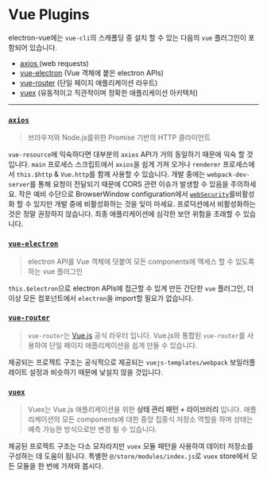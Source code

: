 # Vue Plugins


electron-vue에는 `vue-cli`의 스캐폴딩 중 설치 할 수 있는 다음의 `vue` 플러그인이 포함되어 있습니다.

* [axios ](https://github.com/mzabriskie/axios)\(web requests\)
* [vue-electron](https://github.com/SimulatedGREG/vue-electron) \(Vue 객체에 붙은 electron APIs\)
* [vue-router](https://github.com/vuejs/vue-router) \(단일 페이지 애플리케이션 라우트\)
* [vuex](https://github.com/vuejs/vuex) \(유동적이고 직관적이며 정확한 애플리케이션 아키텍처\)

---

### [`axios`](https://github.com/mzabriskie/axios)

> 브라우저와 Node.js를위한 Promise 기반의 HTTP 클라이언트

`vue-resource`에 익숙하다면 대부분의 `axios` API가 거의 동일하기 때문에 익숙 할 것 입니다. `main` 프로세스 스크립트에서 `axios`을 쉽게 가져 오거나 `renderer` 프로세스에서 `this.$http` & `Vue.http`를 함께 사용할 수 있습니다. 개발 중에는 `webpack-dev-server`를 통해 요청이 전달되기 때문에 CORS 관련 이슈가 발생할 수 있음을 주의하세요. 작은 예비 수단으로 BrowserWindow configuration에서 [`webSecurity`](https://electronjs.org/docs/api/browser-window#new-browserwindowoptions)를 ​​비활성화 할 수 있지만 개발 중에 비활성화하는 것을 잊미 마세요. 프로덕션에서 비활성화하는 것은 정말 권장하지 않습니다. 최종 애플리케이션에 심각한 보안 위험을 초래할 수 있습니다.

### [`vue-electron`](https://github.com/SimulatedGREG/vue-electron)

> electron API를 Vue 객체에 덧붙여 모든 components에 액세스 할 수 있도록하는 vue 플러그인

`this.$electron`으로 electron APIs에 접근할 수 있게 만든 간단한 `vue` 플러그인, 더 이상 모든 컴포넌트에서 `electron`을 import할 필요가 없습니다.

### [`vue-router`](https://github.com/vuejs/vue-router)

> `vue-router`는 [Vue.js](http://vuejs.org/) 공식 라우터 입니다. Vue.js와 통합된 `vue-router`를 사용하여 단일 페이지 애플리케이션을 쉽게 만들 수 있습니다.

제공되는 프로젝트 구조는 공식적으로 제공되는 `vuejs-templates/webpack` 보일러플레이트 설정과 비슷하기 때문에 낯설지 않을 것입니다.

### [`vuex`](https://github.com/vuejs/vuex)

> Vuex는 Vue.js 애플리케이션을 위한 **상태 관리 패턴 + 라이브러리** 입니다. 애플리케이션의 모든 components에 대한 중앙 집중식 저장소 역할을 하며 상태는 예측 가능한 방식으로만 변경 될 수 있습니다.

제공된 프로젝트 구조는 다소 모자라지만 `vuex` 모듈 패턴을 사용하여 데이터 저장소를 구성하는 데 도움이 됩니다. 특별한 `@/store/modules/index.js`로 `vuex` store에서 모든 모듈을 한 번에 가져와 봅시다.
